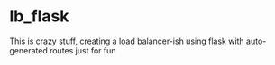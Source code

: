 # lb_flask
This is crazy stuff, creating a load balancer-ish using flask with auto-generated routes just for fun

